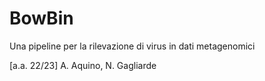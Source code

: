 # BowBin
Una pipeline per la rilevazione di virus in dati metagenomici






[a.a. 22/23] A. Aquino, N. Gagliarde
